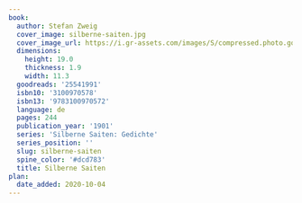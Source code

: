 ```yaml
---
book:
  author: Stefan Zweig
  cover_image: silberne-saiten.jpg
  cover_image_url: https://i.gr-assets.com/images/S/compressed.photo.goodreads.com/books/1458587584l/25541991._SY160_.jpg
  dimensions:
    height: 19.0
    thickness: 1.9
    width: 11.3
  goodreads: '25541991'
  isbn10: '3100970578'
  isbn13: '9783100970572'
  language: de
  pages: 244
  publication_year: '1901'
  series: 'Silberne Saiten: Gedichte'
  series_position: ''
  slug: silberne-saiten
  spine_color: '#dcd783'
  title: Silberne Saiten
plan:
  date_added: 2020-10-04
---
```

